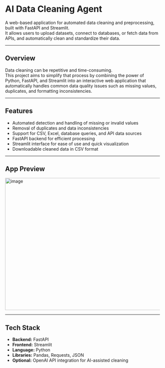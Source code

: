 # AI Data Cleaning Agent

A web-based application for automated data cleaning and preprocessing, built with FastAPI and Streamlit.  
It allows users to upload datasets, connect to databases, or fetch data from APIs, and automatically clean and standardize their data.

---

## Overview

Data cleaning can be repetitive and time-consuming.  
This project aims to simplify that process by combining the power of Python, FastAPI, and Streamlit into an interactive web application that automatically handles common data quality issues such as missing values, duplicates, and formatting inconsistencies.

---

## Features

- Automated detection and handling of missing or invalid values  
- Removal of duplicates and data inconsistencies  
- Support for CSV, Excel, database queries, and API data sources  
- FastAPI backend for efficient processing  
- Streamlit interface for ease of use and quick visualization  
- Downloadable cleaned data in CSV format  

---

## App Preview


<img width="947" height="431" alt="image" src="https://github.com/user-attachments/assets/e70e5b45-9046-4a7a-8031-b5827fef6904" />


---

## Tech Stack

- **Backend:** FastAPI  
- **Frontend:** Streamlit  
- **Language:** Python  
- **Libraries:** Pandas, Requests, JSON  
- **Optional:** OpenAI API integration for AI-assisted cleaning
